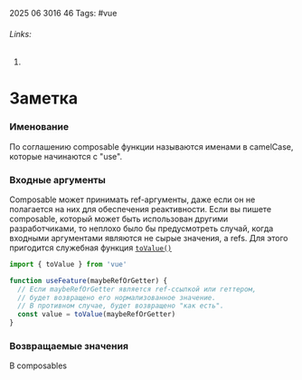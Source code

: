 2025 06 3016 46
Tags: #vue 
###### Links: 
1) 
# Заметка
### Именование
По соглашению composable функции называются именами в camelCase, которые начинаются с "use".
### Входные аргументы
Composable может принимать ref-аргументы, даже если он не полагается на них для обеспечения реактивности. Если вы пишете composable, который может быть использован другими разработчиками, то неплохо было бы предусмотреть случай, когда входными аргументами являются не сырые значения, а refs. Для этого пригодится служебная функция [`toValue()`](https://ru.vuejs.org/api/reactivity-utilities.html#tovalue)
```js
import { toValue } from 'vue'

function useFeature(maybeRefOrGetter) {
  // Если maybeRefOrGetter является ref-ссылкой или геттером,
  // будет возвращено его нормализованное значение.
  // В противном случае, будет возвращено "как есть".
  const value = toValue(maybeRefOrGetter)
}
```
### Возвращаемые значения
В composables 